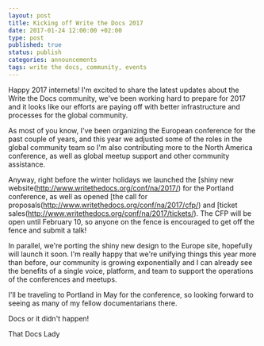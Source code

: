 ```yaml
---
layout: post
title: Kicking off Write the Docs 2017
date: 2017-01-24 12:00:00 +02:00
type: post
published: true
status: publish
categories: announcements
tags: write the docs, community, events
---
```


Happy 2017 internets! I'm excited to share the latest updates about the Write the Docs community, we've 
been working hard to prepare for 2017 and it looks like our efforts are paying off with better infrastructure 
and processes for the global community.

As most of you know, I've been organizing the European conference for the past couple of years, 
and this year we adjusted some of the roles in the global community team so I'm also contributing 
more to the North America conference, as well as global meetup support and other community assistance.

Anyway, right before the winter holidays we launched the [shiny new website(http://www.writethedocs.org/conf/na/2017/) 
for the Portland conference, as well as opened [the call for proposals(http://www.writethedocs.org/conf/na/2017/cfp/) 
and [ticket sales(http://www.writethedocs.org/conf/na/2017/tickets/). The CFP will be 
open until February 10, so anyone on the fence is encouraged to get off the fence and submit a talk!

In parallel, we're porting the shiny new design to the Europe site, hopefully will launch it soon. I'm 
really happy that we're unifying things this year more than before, our community is growing exponentially 
and I can already see the benefits of a single voice, platform, and team to support the operations of the 
conferences and meetups.

I'll be traveling to Portland in May for the conference, so looking forward to seeing as many of my 
fellow documentarians there.

Docs or it didn't happen!

That Docs Lady
